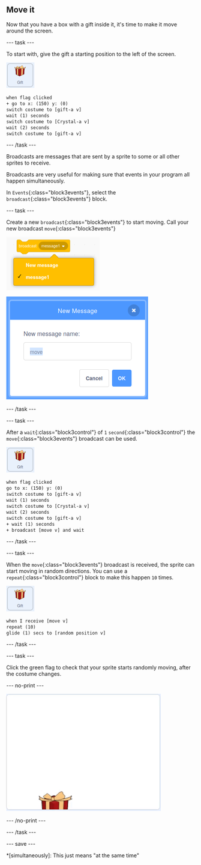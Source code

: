 ## Move it

Now that you have a box with a gift inside it, it's time to make it move around the screen.

--- task ---

To start with, give the gift a starting position to the left of the screen.

![image of the gift sprite](images/gift-sprite.png)

```blocks3
when flag clicked
+ go to x: (150) y: (0)
switch costume to [gift-a v]
wait (1) seconds
switch costume to [Crystal-a v]
wait (2) seconds
switch costume to [gift-a v]
``` 

--- /task ---

Broadcasts are messages that are sent by a sprite to some or all other sprites to receive.

Broadcasts are very useful for making sure that events in your program all happen simultaneously.

In `Events`{:class="block3events"}, select the `broadcast`{:class="block3events"} block.

--- task ---

Create a new `broadcast`{:class="block3events"} to start moving. Call your new broadcast `move`{:class="block3events"}

![image showing broadcast block with the name options expanded](images/broadcast.png)

![image showing the dialogue box for creating a new broadcast, with the name "move" typed in](images/new-message.png)

--- /task ---

--- task ---

After a `wait`{:class="block3control"} of `1` `second`{:class="block3control"} the `move`{:class="block3events"} broadcast can be used.

![image of the gift sprite](images/gift-sprite.png)

```blocks3
when flag clicked
go to x: (150) y: (0)
switch costume to [gift-a v]
wait (1) seconds
switch costume to [Crystal-a v]
wait (2) seconds
switch costume to [gift-a v]
+ wait (1) seconds
+ broadcast [move v] and wait
``` 

--- /task ---

--- task ---

When the `move`{:class="block3events"} broadcast is received, the sprite can start moving in random directions. You can use a `repeat`{:class="block3control"} block to make this happen `10` times.

![image of the gift sprite](images/gift-sprite.png)

```blocks3
when I receive [move v]
repeat (10)
glide (1) secs to [random position v]
```

--- /task ---

--- task ---

Click the green flag to check that your sprite starts randomly moving, after the costume changes.

--- no-print ---

![animate gif showing the gift moving randomly around the screen](images/random-motion.gif)

--- /no-print ---

--- /task ---

--- save ---

*[simultaneously]: This just means "at the same time"


